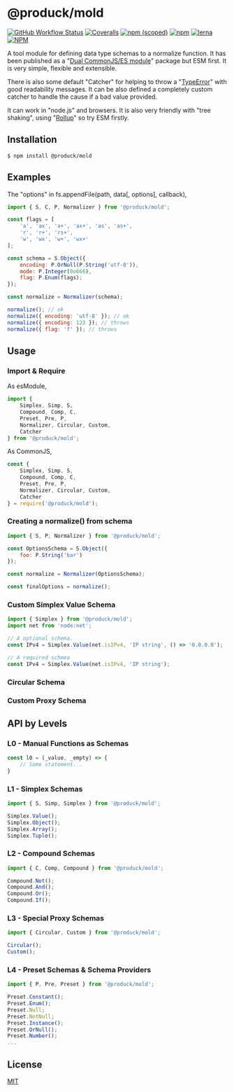 # @produck/mold
[![GitHub Workflow Status](https://img.shields.io/github/workflow/status/produck/mold/Node.js%20CI)](https://github.com/produck/mold/actions/workflows/node.js.yml)
[![Coveralls](https://img.shields.io/coveralls/github/produck/mold)](https://coveralls.io/github/produck/mold)
[![npm (scoped)](https://img.shields.io/npm/v/@produck/mold)](https://www.npmjs.com/package/@produck/mold)
[![npm](https://img.shields.io/npm/dw/@produck/mold)](https://www.npmjs.com/package/@produck/mold)
[![lerna](https://img.shields.io/badge/maintained%20with-lerna-cc00ff.svg?style=flat-square)](https://lerna.js.org/)
[![NPM](https://img.shields.io/npm/l/@produck/mold)](https://opensource.org/licenses/MIT)

A tool module for defining data type schemas to a normalize function. It has been published as a "[Dual CommonJS/ES module](https://nodejs.org/dist/latest-v16.x/docs/api/packages.html#dual-commonjses-module-packages)" package but ESM first. It is very simple, flexible and extensible.

There is also some default "Catcher" for helping to throw a "[TypeError](https://developer.mozilla.org/en-US/docs/Web/JavaScript/Reference/Global_Objects/TypeError)" with good readability messages. It can be also defined a completely custom catcher to handle the cause if a bad value provided.

It can work in "node.js" and browsers. It is also very friendly with "tree shaking", using "[Rollup](https://rollupjs.org/guide/en/)" so try ESM firstly.

## Installation
```
$ npm install @produck/mold
```

## Examples
The "options" in fs.appendFile(path, data[, options], callback),
```js
import { S, C, P, Normalizer } from '@produck/mold';

const flags = [
	'a', 'ax', 'a+', 'ax+', 'as', 'as+',
	'r', 'r+', 'rs+',
	'w', 'wx', 'w+', 'wx+'
];

const schema = S.Object({
	encoding: P.OrNull(P.String('utf-8')),
	mode: P.Integer(0o666),
	flag: P.Enum(flags);
});

const normalize = Normalizer(schema);

normalize(); // ok
normalize({ encoding: 'utf-8' }); // ok
normalize({ encoding: 123 }); // throws
normalize({ flag: 'f' }); // throws
```

## Usage

### Import & Require
As esModule,
```js
import {
	Simplex, Simp, S,
	Compound, Comp, C,
	Preset, Pre, P,
	Normalizer, Circular, Custom,
	Catcher
} from '@produck/mold';
```
As CommonJS,
```js
const {
	Simplex, Simp, S,
	Compound, Comp, C,
	Preset, Pre, P,
	Normalizer, Circular, Custom,
	Catcher
} = require('@produck/mold');
```
### Creating a normalize() from schema
```js
import { S, P, Normalizer } from '@produck/mold';

const OptionsSchema = S.Object({
	foo: P.String('bar')
});

const normalize = Normalizer(OptionsSchema);

const finalOptions = normalize();
```
### Custom Simplex Value Schema
```js
import { Simplex } from '@produck/mold';
import net from 'node:net';

// A optional schema.
const IPv4 = Simplex.Value(net.isIPv4, 'IP string', () => '0.0.0.0');

// A required schmea
const IPv4 = Simplex.Value(net.isIPv4, 'IP string');
```
### Circular Schema

### Custom Proxy Schema

## API by Levels
### L0 - Manual Functions as Schemas
```js
const l0 = (_value, _empty) => {
	// Some statement...
}
```

### L1 - Simplex Schemas
```js
import { S, Simp, Simplex } from '@produck/mold';

Simplex.Value();
Simplex.Object();
Simplex.Array();
Simplex.Tuple();
```

### L2 - Compound Schemas
```js
import { C, Comp, Compound } from '@produck/mold';

Compound.Not();
Compound.And();
Compound.Or();
Compound.If();
```

### L3 - Special Proxy Schemas
```js
import { Circular, Custom } from '@produck/mold';

Circular();
Custom();
```

### L4 - Preset Schemas & Schema Providers
```js
import { P, Pre, Preset } from '@produck/mold';

Preset.Constant();
Preset.Enum();
Preset.Null;
Preset.NotNull;
Preset.Instance();
Preset.OrNull();
Preset.Number();
...
```

## License
[MIT](https://github.com/produck/mold/blob/main/LICENSE)